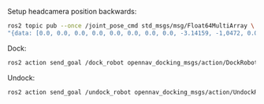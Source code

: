 Setup headcamera position backwards:
```bash
ros2 topic pub --once /joint_pose_cmd std_msgs/msg/Float64MultiArray \
"{data: [0.0, 0.0, 0.0, 0.0, 0.0, 0.0, 0.0, 0.0, -3.14159, -1,0472, 0.0, 0.0]}"
```

Dock:
```bash
ros2 action send_goal /dock_robot opennav_docking_msgs/action/DockRobot   '{"use_dock_id": true, "dock_id": "home_dock"}'
```

Undock:
```bash
ros2 action send_goal /undock_robot opennav_docking_msgs/action/UndockRobot "{}"
```